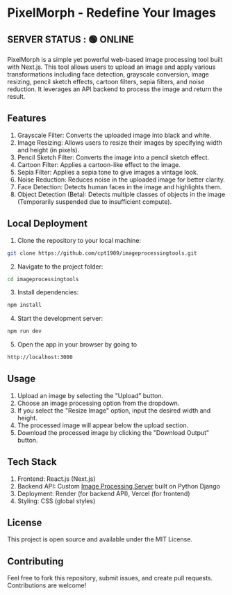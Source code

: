 
# PixelMorph - Redefine Your Images
## SERVER STATUS : 🟢 ONLINE
<!-- ## SERVER STATUS : 🔴 OFFLINE-->

PixelMorph is a simple yet powerful web-based image processing tool built with Next.js. This tool allows users to upload an image and apply various transformations including face detection, grayscale conversion, image resizing, pencil sketch effects, cartoon filters, sepia filters, and noise reduction. It leverages an API backend to process the image and return the result.

## Features
1. Grayscale Filter: Converts the uploaded image into black and white.
2. Image Resizing: Allows users to resize their images by specifying width and height (in pixels).
3. Pencil Sketch Filter: Converts the image into a pencil sketch effect.
4. Cartoon Filter: Applies a cartoon-like effect to the image.
5. Sepia Filter: Applies a sepia tone to give images a vintage look.
6. Noise Reduction: Reduces noise in the uploaded image for better clarity.
7. Face Detection: Detects human faces in the image and highlights them.
8. Object Detection (Beta): Detects multiple classes of objects in the image (Temporarily suspended due to insufficient compute).

## Local Deployment
1. Clone the repository to your local machine:

```bash
git clone https://github.com/cpt1909/imageprocessingtools.git
```

2. Navigate to the project folder:

```bash
cd imageprocessingtools
```

3. Install dependencies:

```bash
npm install
```

4. Start the development server:

```bash
npm run dev
```

5. Open the app in your browser by going to

```bash
http://localhost:3000
```
## Usage
1. Upload an image by selecting the "Upload" button.
2. Choose an image processing option from the dropdown.
3. If you select the "Resize Image" option, input the desired width and height.
4. The processed image will appear below the upload section.
5. Download the processed image by clicking the "Download Output" button.

## Tech Stack
1. Frontend: React.js (Next.js)
2. Backend API: Custom [Image Processing Server](https://github.com/cpt1909/imageProcessingServer) built on Python Django
4. Deployment: Render (for backend API), Vercel (for frontend)
3. Styling: CSS (global styles)

## License
This project is open source and available under the MIT License.

## Contributing
Feel free to fork this repository, submit issues, and create pull requests. Contributions are welcome!

